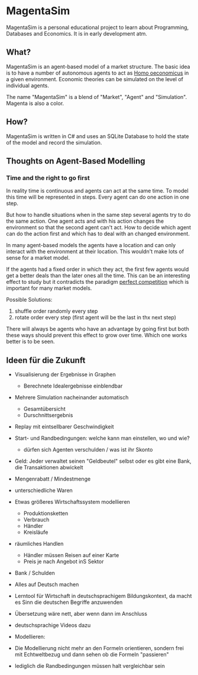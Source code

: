 # MagentaSim
MagentaSim is a personal educational project to learn about Programming, Databases and Economics.
It is in early development atm.

## What?
MagentaSim is an agent-based model of a market structure. The basic idea is to have a number of autonomous agents to act as [Homo oeconomicus](https://en.wikipedia.org/wiki/Homo_economicus) in a given environment. Economic theories can be simulated on the level of individual agents.

The name "MagentaSim" is a blend of "Market", "Agent" and "Simulation". Magenta is also a color.

## How?
MagentaSim is written in C# and uses an SQLite Database to hold the state of the model and record the simulation.

## Thoughts on Agent-Based Modelling
### Time and the right to go first
In reality time is continuous and agents can act at the same time. To model this time will be represented in steps. Every agent can do one action in one step.

But how to handle situations when in the same step several agents try to do the same action. One agent acts and with his action changes the environment so that the second agent can't act. How to decide which agent can do the action first and which has to deal with an changed environment.

In many agent-based models the agents have a location and can only interact with the environment at their location. This wouldn't make lots of sense for a market model.

If the agents had a fixed order in which they act, the first few agents would get a better deals than the later ones all the time. This can be an interesting effect to study but it contradicts the paradigm [perfect competition](https://en.wikipedia.org/wiki/Perfect_competition) which is important for many market models.

Possible Solutions:
 1. shuffle order randomly every step
 2. rotate order every step (first agent will be the last in thx next step)

There will always be agents who have an advantage by going first but both these ways should prevent this effect to grow over time. Which one works better is to be seen.


## Ideen für die Zukunft
 - Visualisierung der Ergebnisse in Graphen
	- Berechnete Idealergebnisse einblendbar
 - Mehrere Simulation nacheinander automatisch
	- Gesamtübersicht
	- Durschnittsergebnis
 - Replay mit eintsellbarer Geschwindigkeit
 - Start- und Randbedingungen: welche kann man einstellen, wo und wie?
	- dürfen sich Agenten verschulden / was ist ihr Skonto
 - Geld: Jeder verwaltet seinen "Geldbeutel" selbst oder es gibt eine Bank, die Transaktionen abwickelt 
 - Mengenrabatt / Mindestmenge
 - unterschiedliche Waren
 - Etwas größeres Wirtschaftssystem modellieren
	- Produktionsketten
	- Verbrauch
	- Händler
	- Kreisläufe
 - räumliches Handlen
	- Händler müssen Reisen auf einer Karte
	- Preis je nach Angebot inS Sektor
 - Bank / Schulden

 - Alles auf Deutsch machen
  - Lerntool für Wirtschaft in deutschsprachigem Bildungskontext, da macht es Sinn die deutschen Begriffe anzuwenden
   - Übersetzung wäre nett, aber wenn dann im Anschluss
  - deutschsprachige Videos dazu
 
 - Modellieren:
  - Die Modellierung nicht mehr an den Formeln orientieren, sondern frei mit Echtweltbezug und dann sehen ob die Formeln "passieren"
  - lediglich die Randbedingungen müssen halt vergleichbar sein